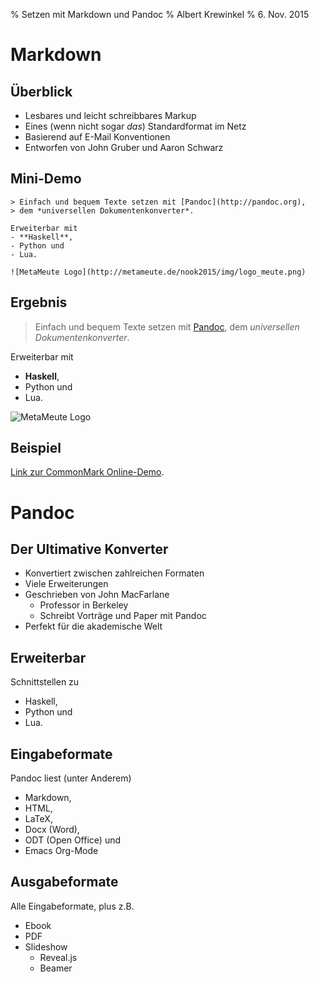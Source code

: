 % Setzen mit Markdown und Pandoc
% Albert Krewinkel
% 6. Nov. 2015

# Markdown

## Überblick

- Lesbares und leicht schreibbares Markup
- Eines (wenn nicht sogar *das*) Standardformat im Netz
- Basierend auf E-Mail Konventionen
- Entworfen von John Gruber und Aaron Schwarz

## Mini-Demo

    > Einfach und bequem Texte setzen mit [Pandoc](http://pandoc.org),
    > dem *universellen Dokumentenkonverter*.

    Erweiterbar mit
    - **Haskell**,
    - Python und
    - Lua.

    ![MetaMeute Logo](http://metameute.de/nook2015/img/logo_meute.png)

## Ergebnis

> Einfach und bequem Texte setzen mit [Pandoc](http://pandoc.org),
> dem *universellen Dokumentenkonverter*.

Erweiterbar mit
- **Haskell**,
- Python und
- Lua.

![MetaMeute Logo](http://metameute.de/nook2015/img/logo_meute.png)

## Beispiel

[Link zur CommonMark Online-Demo](http://spec.commonmark.org/dingus/).

# Pandoc

## Der Ultimative Konverter

- Konvertiert zwischen zahlreichen Formaten
- Viele Erweiterungen
- Geschrieben von John MacFarlane
    + Professor in Berkeley
    + Schreibt Vorträge und Paper mit Pandoc
- Perfekt für die akademische Welt


## Erweiterbar

Schnittstellen zu

  + Haskell,
  + Python und
  + Lua.

## Eingabeformate

Pandoc liest (unter Anderem)

- Markdown,
- HTML,
- LaTeX,
- Docx (Word),
- ODT (Open Office) und
- Emacs Org-Mode

## Ausgabeformate

Alle Eingabeformate, plus z.B.

- Ebook
- PDF
- Slideshow
  + Reveal.js
  + Beamer
